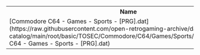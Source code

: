 <table>
<tr><th>Name</th><th>Size</th></tr>
<tr><td>[Commodore C64 - Games - Sports - [PRG].dat](https://raw.githubusercontent.com/open-retrogaming-archive/dat-catalog/main/root/basic/TOSEC/Commodore/C64/Games/Sports/[PRG]/Commodore C64 - Games - Sports - [PRG].dat)</td><td>599194</td></tr>
</table>
